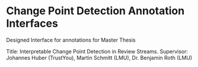 # Change Point Detection Annotation Interfaces
Designed Interface for annotations for Master Thesis

Title: Interpretable Change Point Detection in Review Streams. 
Supervisor: Johannes Huber (TrustYou), Martin Schmitt (LMU), Dr. Benjamin Roth (LMU)

